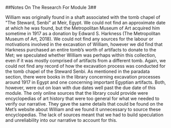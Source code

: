 ##Notes On The Research For Module 3##


William was originally found in a shaft associated with the tomb chapel of "The Steward, Senbi" at Meir, Egypt. We could not find an 
approximate date at which he was found, but the Metropolitan Museum of Art acquired him sometime in 1917 as a donation by Edward S. 
Harkness (The Metropolitan Museum of Art, 2018). We could not find any sources for the labour or motivations involved in the excavation of 
William, however we did find that Harkness purchased an entire tomb’s worth of artifacts to donate to the Met; we speculated whether 
William was perhaps within this collection, even if it was mostly comprised of artifacts from a different tomb. Again, we could not find 
any record of how the excavation process was conducted for the tomb chapel of the Steward Senbi. As mentioned in the paradata section, 
there were books in the library concerning excavation processes around 1917 in Egypt and one concerning important Egyptian artifacts. Both,
however, were out on loan with due dates well past the due date of this module. The only online sources that the library could provide were
encyclopedias of art history that were too general for what we needed to verify our narrative. They gave the same details that could be 
found on the Met’s website about William and we found it unnecessary to source these encyclopedias. The lack of sources meant that we had 
to build speculation and unreliability into our narrative to account for this.
